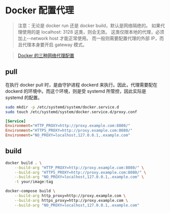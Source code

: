 # Docker 配置代理

> 注意：无论是 docker run 还是 docker build，默认是网络隔绝的。 如果代理使用的是 localhost: 3128 这类，则会无效。 这类仅限本地的代理，必须加上--network host 才能正常使用。 而一般则需要配置代理的外部 IP，而且代理本身要开启 gateway 模式。

> [Docker 的三种网络代理配置](https://note.qidong.name/2020/05/docker-proxy/)

## pull

在执行 docker pull 时，是由守护进程 dockerd 来执行。因此，代理需要配在 dockerd 的环境中。而这个环境，则是受 systemd 所管控，因此实际是 systemd 的配置。

```bash
sudo mkdir -p /etc/systemd/system/docker.service.d
sudo touch /etc/systemd/system/docker.service.d/proxy.conf
```

```ini
[Service]
Environment="HTTP_PROXY=http://proxy.example.com:8080/"
Environment="HTTPS_PROXY=http://proxy.example.com:8080/"
Environment="NO_PROXY=localhost,127.0.0.1,.example.com"
```

## build

```bash
docker build . \
    --build-arg "HTTP_PROXY=http://proxy.example.com:8080/" \
    --build-arg "HTTPS_PROXY=http://proxy.example.com:8080/" \
    --build-arg "NO_PROXY=localhost,127.0.0.1,.example.com" \
    -t your/image:tag

docker-compose build \
    --build-arg http_proxy=http://proxy.example.com \
    --build-arg https_proxy=http://proxy.example.com \
    --build-arg "NO_PROXY=localhost,127.0.0.1,.example.com"
```
